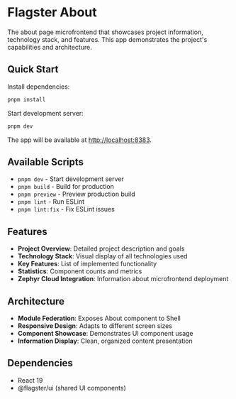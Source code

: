 # Flagster About

The about page microfrontend that showcases project information, technology stack, and features. This app demonstrates the project's capabilities and architecture.

## Quick Start

Install dependencies:

```bash
pnpm install
```

Start development server:

```bash
pnpm dev
```

The app will be available at [http://localhost:8383](http://localhost:8383).

## Available Scripts

- `pnpm dev` - Start development server
- `pnpm build` - Build for production
- `pnpm preview` - Preview production build
- `pnpm lint` - Run ESLint
- `pnpm lint:fix` - Fix ESLint issues

## Features

- **Project Overview**: Detailed project description and goals
- **Technology Stack**: Visual display of all technologies used
- **Key Features**: List of implemented functionality
- **Statistics**: Component counts and metrics
- **Zephyr Cloud Integration**: Information about microfrontend deployment

## Architecture

- **Module Federation**: Exposes About component to Shell
- **Responsive Design**: Adapts to different screen sizes
- **Component Showcase**: Demonstrates UI component usage
- **Information Display**: Clean, organized content presentation

## Dependencies

- React 19
- @flagster/ui (shared UI components)

